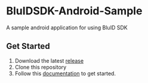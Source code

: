 # BluIDSDK-Android-Sample
A sample android application for using BluID SDK 

## Get Started
1. Download the latest [release](https://github.com/blub0x/BluIDSDK-Android-Sample/releases) 
2. Clone this repository
3. Follow this [documentation](https://blub0x.github.io/BluIDSDK-Android/index.html) to get started.
